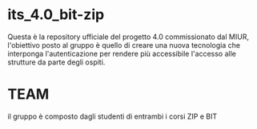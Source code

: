 # its_4.0_bit-zip
Questa è la repository ufficiale del progetto 4.0 commissionato dal MIUR, l'obiettivo posto al gruppo è quello di creare una nuova tecnologia che interponga l'autenticazione per rendere più accessibile l'accesso alle strutture da parte degli ospiti.

# TEAM
il gruppo è composto dagli studenti di entrambi i corsi ZIP e BIT 